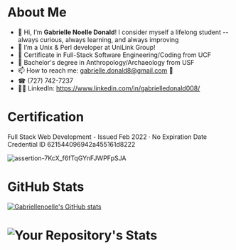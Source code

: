 # About Me
- 👋 Hi, I’m <b>Gabrielle Noelle Donald</b>! I consider myself a lifelong student -- always curious, always learning, and always improving
- 👀 I’m a Unix & Perl developer at UniLink Group!
- 👾 Certificate in Full-Stack Software Engineering/Coding from UCF
- 💯 Bachelor's degree in Anthropology/Archaeology from USF
- 📫 How to reach me: gabrielle.donald8@gmail.com 📨
- ☎ (727) 742-7237
- 👩‍💻 LinkedIn: https://www.linkedin.com/in/gabrielledonald008/ <br/>

# Certification

Full Stack Web Development - Issued Feb 2022 · No Expiration Date <br/>
Credential ID 621544096942a455161d8222<br/>

![assertion-7KcX_f6fTqGYnFJWPFpSJA](https://user-images.githubusercontent.com/88753098/155224429-ff2a3b23-80eb-42aa-929a-41f88083b7f0.png)

# GitHub Stats

[![Gabriellenoelle's GitHub stats](https://github-readme-stats.vercel.app/api?username=gabriellenoelle)](https://github.com/anuraghazra/github-readme-stats)

# ![Your Repository's Stats](https://github-readme-stats.vercel.app/api/top-langs/?username=gabriellenoelle&theme=blue-green)

<!---
gabriellenoelle/gabriellenoelle is a ✨ special ✨ repository because its `README.md` (this file) appears on your GitHub profile.
You can click the Preview link to take a look at your changes.
--->
